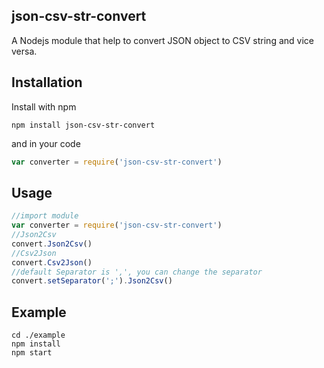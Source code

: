 ## json-csv-str-convert

A Nodejs module that help to convert JSON object to CSV string and vice versa.

## Installation

Install with npm

```
npm install json-csv-str-convert
```

and in your code

```javascript
var converter = require('json-csv-str-convert')
```

## Usage

```javascript
//import module
var converter = require('json-csv-str-convert')
//Json2Csv
convert.Json2Csv()
//Csv2Json
convert.Csv2Json()
//default Separator is ',', you can change the separator
convert.setSeparator(';').Json2Csv()
```

## Example

```
cd ./example
npm install
npm start
```
